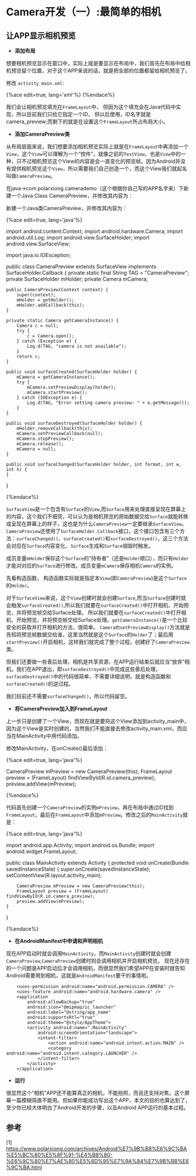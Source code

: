 # Camera开发（一）:最简单的相机


## 让APP显示相机预览

- **添加布局**

想要相机预览显示在窗口中，实际上就是要显示在布局中，我们首先在布局中给相机预览留个位置，对于这个APP来说的话，就是把全部的位置都留给相机预览了。

修改 `activity_main.xml`:

{%ace edit=true, lang='xml'%}
<LinearLayout xmlns:android="http://schemas.android.com/apk/res/android"
    android:layout_width="match_parent"
    android:layout_height="match_parent">
    <FrameLayout
        android:id="@+id/camera_preview"
        android:layout_width="0px"
        android:layout_height="fill_parent"
        android:layout_weight="1"
        />
</LinearLayout>
{%endace%}

我们会让相机预览填充在`FrameLayout`中， 但因为这个填充会在Java代码中实现，所以目前我们只给它指定一个ID，
供以后使用，ID名字就是camera_preview;而剩下的就是在设置这个`FrameLayout`所占布局大小。



- **添加CameraPreview类**

从布局层面来说，我们想要添加相机预览实际上就是在`FrameLayout`中再添加一个`View`，这个`View`可以理解为一个“控件”，就像之前的`TextView`，也是`View`中的一种，只不过相机预览这个View的内容是会一直变化的预览帧。因为Android并没有提供相机预览这个`View`，所以需要我们自己创造一个，而这个View我们就起名叫做`CameraPreview`。

在java->com.polarxiong.camerademo（这个根据你自己写的APP名字来）下新建一个Java Class CameraPreview，并修改其内容为：

新建一个Java类CameraPreview，并修改其内容为：

{%ace edit=true, lang='java'%}

import android.content.Context;
import android.hardware.Camera;
import android.util.Log;
import android.view.SurfaceHolder;
import android.view.SurfaceView;

import java.io.IOException;

public class CameraPreview extends SurfaceView implements SurfaceHolder.Callback {
    private static final String TAG = "CameraPreview";
    private SurfaceHolder mHolder;
    private Camera mCamera;

    public CameraPreview(Context context) {
        super(context);
        mHolder = getHolder();
        mHolder.addCallback(this);
    }

    private static Camera getCameraInstance() {
        Camera c = null;
        try {
            c = Camera.open();
        } catch (Exception e) {
            Log.d(TAG, "camera is not available");
        }
        return c;
    }

    public void surfaceCreated(SurfaceHolder holder) {
        mCamera = getCameraInstance();
        try {
            mCamera.setPreviewDisplay(holder);
            mCamera.startPreview();
        } catch (IOException e) {
            Log.d(TAG, "Error setting camera preview: " + e.getMessage());
        }
    }

    public void surfaceDestroyed(SurfaceHolder holder) {
        mHolder.removeCallback(this);
        mCamera.setPreviewCallback(null);
        mCamera.stopPreview();
        mCamera.release();
        mCamera = null;
    }

    public void surfaceChanged(SurfaceHolder holder, int format, int w, int h) {
    }
}

{%endace%}




`SurfaceView`是一个包含有`Surface`的`View`,而`Surface`用来处理直接呈现在屏幕上的内容，这个我们不细究，可以认为是相机预览的原始数据交给`Surface`就能转换成呈现在屏幕上的样子，这也是为什么`CameraPreview`一定要继承`SurfaceView`。
`CameraPreview`还使用了`SurfaceHolder.Callback`接口，这个接口包含有三个方法：`surfaceChanged()`、`surfaceCreated()`和`surfaceDestroyed()`，这三个方法会对应在`Surface`内容变化、`Surface`生成和`Surface`销毁时触发。

成员变量`mHolder`保存这个`Surface`的“持有者”（还是`Holder`顺口），而只有`Holder`才能对对应的`Surface`进行修改。成员变量`mCamera`保存相机`Camera`的实例。

先看构造函数， 构造函数实际就是指定本`View`(即`CameraPreview`)是这个`Surface`的`Holder`。

对于`SurfaceView`来说，这个`View`创建时就会创建`Surface`,而当`Surface`创建时就会触发`surfaceCreated()`,所以我们就要在`surfaceCreated()`中打开相机、开始预览，并将预览帧交给Surface处理。
所以我们就要在`surfaceCreated()`中打开相机、开始预览，并将预览帧交给Surface处理。`getCameraInstance()`是一个比较安全的获取并打开相机的方法，很简单。
`Camera的setPreviewDisplay()`方法就是告知将预览帧数据交给谁，这里当然就是这个`Surface`的`Holder`了；最后用`startPreview()`开启相机，这样我们就完成了整个过程，创建好了`CameraPreview`类。

但我们还要做一些善后处理，相机是共享资源，在APP运行结束后就应当“放弃”相机。我们在APP退出，即`surfaceDestroyed()`中完成这些善后处理，`surfaceDestroyed()`中的代码很简单，不需要详细说明，就是构造函数和
`surfaceCreated()`的逆过程。

我们目前还不需要`surfaceChanged()`，所以代码留空。

- **将CameraPreview加入到FrameLayout**

上一步只是创建了一个View，而现在就是要将这个View添加到activity_main中，因为这个View是实时创建的，当然我们不能直接去修改activity_main.xml，而应当在MainActivity中用代码添加。

修改MainActivity，在onCreate()最后添加：

{%ace edit=true, lang='java'%}

CameraPreview mPreview = new CameraPreview(this);
FrameLayout preview = (FrameLayout) findViewById(R.id.camera_preview);
preview.addView(mPreview);

{%endace%}


代码首先创建一个`CameraPreview`的实例`mPreview`，再在布局中通过ID找到`FrameLayout`，最后在`FrameLayout`中添加`mPreview`。修改之后的`MainActivity`就是：

{%ace edit=true, lang='java'%}

import android.app.Activity;
import android.os.Bundle;
import android.widget.FrameLayout;

public class MainActivity extends Activity {
    protected void onCreate(Bundle savedInstanceState) {
        super.onCreate(savedInstanceState);
        setContentView(R.layout.activity_main);

        CameraPreview mPreview = new CameraPreview(this);
        FrameLayout preview = (FrameLayout) findViewById(R.id.camera_preview);
        preview.addView(mPreview);
    }
}

{%endace%}

- **在AndroidManifest中申请和声明相机**

现在APP启动时就会调用`MainActivity`，而`MainActivity`创建时就会创建`CameraPreview`,`CameraPreview`创建时则会调用相机并开启相机预览。
现在还存在的一个问题是APP启动后才会调用相机，而很显然我们希望APP在安装时就告知Android需要用到相机，这就是`AndroidManifest`要干的事情啦。

```
    <uses-permission android:name="android.permission.CAMERA" />
    <uses-feature android:name="android.hardware.camera" />
    <application
        android:allowBackup="true"
        android:icon="@mipmap/ic_launcher"
        android:label="@string/app_name"
        android:supportsRtl="true"
        android:theme="@style/AppTheme">
        <activity android:name=".MainActivity"
            android:screenOrientation="landscape">
            <intent-filter>
                <action android:name="android.intent.action.MAIN" />
                <category android:name="android.intent.category.LAUNCHER" />
            </intent-filter>
        </activity>
    </application>
```

- **运行**

很显然这个“相机”APP还不能算真正的相机，不能拍照，而且还支持对焦，这个屏幕一篇模糊简直不能用。但如果你能成功写出这个APP，本文的目的也算达到了，至少你已经大体明白了Android开发的步骤，以及Android APP运行的基本过程。


## 参考

[1] https://www.polarxiong.com/archives/Android%E7%9B%B8%E6%9C%BA%E5%BC%80%E5%8F%91-%E4%B8%80-%E6%9C%80%E7%AE%80%E5%8D%95%E7%9A%84%E7%9B%B8%E6%9C%BA.html

